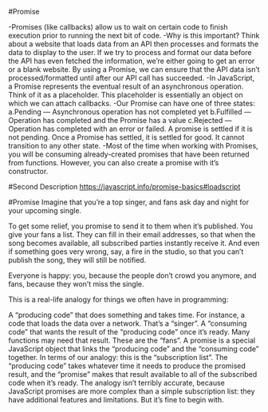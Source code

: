 #Promise

-Promises (like callbacks) allow us to wait on certain code to finish execution prior to running the next bit of code.
-Why is this important? Think about a website that loads data from an API then processes and formats the data to display to the user. If we try to process and format our data before the API has even fetched the information, we’re either going to get an error or a blank website. By using a Promise, we can ensure that the API data isn’t processed/formatted until after our API call has succeeded.
-In JavaScript, a Promise represents the eventual result of an asynchronous operation. Think of it as a placeholder. This placeholder is essentially an object on which we can attach callbacks.
-Our Promise can have one of three states:
a.Pending — Asynchronous operation has not completed yet
b.Fulfilled — Operation has completed and the Promise has a value
c.Rejected — Operation has completed with an error or failed.
A promise is settled if it is not pending. Once a Promise has settled, it is settled for good. It cannot transition to any other state.
-Most of the time when working with Promises, you will be consuming already-created promises that have been returned from functions. However, you can also create a promise with it’s constructor.

#Second Description
https://javascript.info/promise-basics#loadscript

#Promise
Imagine that you’re a top singer, and fans ask day and night for your upcoming single.

To get some relief, you promise to send it to them when it’s published. You give your fans a list. They can fill in their email addresses, so that when the song becomes available, all subscribed parties instantly receive it. And even if something goes very wrong, say, a fire in the studio, so that you can’t publish the song, they will still be notified.

Everyone is happy: you, because the people don’t crowd you anymore, and fans, because they won’t miss the single.

This is a real-life analogy for things we often have in programming:

A “producing code” that does something and takes time. For instance, a code that loads the data over a network. That’s a “singer”.
A “consuming code” that wants the result of the “producing code” once it’s ready. Many functions may need that result. These are the “fans”.
A promise is a special JavaScript object that links the “producing code” and the “consuming code” together. In terms of our analogy: this is the “subscription list”. The “producing code” takes whatever time it needs to produce the promised result, and the “promise” makes that result available to all of the subscribed code when it’s ready.
The analogy isn’t terribly accurate, because JavaScript promises are more complex than a simple subscription list: they have additional features and limitations. But it’s fine to begin with.
